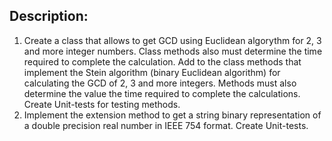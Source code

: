 ## Description: 

1. Create a class that allows to get GCD using Euclidean algorythm for 2, 3 and more integer numbers. Class methods also
must determine the time required to complete the calculation.
Add to the class methods that implement the Stein algorithm
(binary Euclidean algorithm) for calculating the GCD of 2, 3 and more integers. Methods must also determine the value
the time required to complete the calculations. Create Unit-tests for
testing methods.
2. Implement the extension method to get a string binary
representation of a double precision real number in IEEE 754 format. Create Unit-tests.